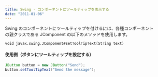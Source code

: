 ```yaml
---
title: Swing - コンポーネントにツールティップを表示する
date: "2011-01-06"
---
```


Swing のコンポーネントにツールティップを付けるには、各種コンポーネントの親クラスである JComponent の以下のメソッドを使用します。

~~~
void javax.swing.JComponent#setToolTipText(String text)
~~~

#### 使用例（ボタンにツールティップを設定する）

~~~ java
JButton button = new JButton("Send");
button.setToolTipText("Send the message");
~~~


